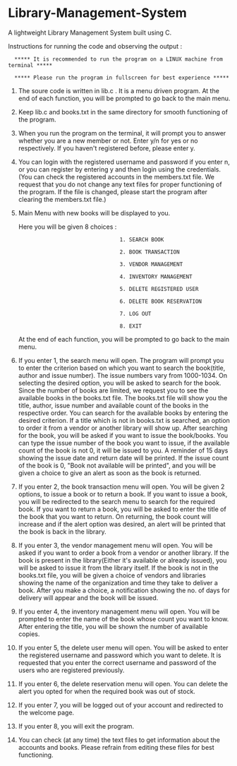 # Library-Management-System
A lightweight Library Management System built using C.

Instructions for running the code and observing the output :

      ***** It is recommended to run the program on a LINUX machine from terminal ***** 

      ***** Please run the program in fullscreen for best experience *****
      
1. The soure code is written in lib.c . It is a menu driven program. At the end of each function, you will be prompted to go back to the main menu.

2. Keep lib.c and books.txt in the same directory for smooth functioning of the program.

3. When you run the program on the terminal, it will prompt you to answer whether you are a new member or not. 
   Enter y/n for yes or no respectively. If you haven't registered before, please enter y.

4. You can login with the registered username and password if you enter n, or you can register by entering y
   and then login using the credentials.
   (You can check the registered accounts in the members.txt file. We request that you do not change any text files 
    for proper functioning of the program. If the file is changed, please start the program after clearing the members.txt file.)

5. Main Menu with new books will be displayed to you. 
   
   Here you will be given 8 choices :  
                                       
                                       1. SEARCH BOOK

                                       2. BOOK TRANSACTION

                                       3. VENDOR MANAGEMENT

                                       4. INVENTORY MANAGEMENT

                                       5. DELETE REGISTERED USER

                                       6. DELETE BOOK RESERVATION
                           
                                       7. LOG OUT

                                       8. EXIT

   
   At the end of each function, you will be prompted to go back to the main menu.

6. If you enter 1, the search menu will open.
   The program will prompt you to enter the criterion based on which you want to search the book(title, author and issue number).
   The issue numbers vary from 1000-1034.
   On selecting the desired option, you will be asked to search for the book.
   Since the number of books are limited, we request you to see the available books in the books.txt file.
   The books.txt file will show you the title, author, issue number and available count of the books in the respective order.
   You can search for the available books by entering the desired criterion.
   If a title which is not in books.txt is searched, an option to order it from  a vendor or another library will show up.
   After searching for the book, you will be asked if you want to issue the book/books.
   You can type the issue number of the book you want to issue, if the available count of the book is not 0, it will be issued to you. A reminder of 15 days showing the
   issue date and return date will be printed. 
   If the issue count of the book is 0, "Book not available will be printed", and you will be given a choice to give an alert as soon as the book is returned.

7. If you enter 2, the book transaction menu will open.
   You will be given 2 options, to issue a book or to return a book.
   If you want to issue a book, you will be redirected to the search menu to search for the required book.
   If you want to return a book, you will be asked to enter the title of the book that you want to return.
   On returning, the book count will increase and if the alert option was desired, an alert will be printed that the book is back in the library.
  
8. If you enter 3, the vendor management menu will open.
   You will be asked if you want to order a book from a vendor or another library.
   If the book is present in the library(Either it's available or already issued), you will be asked to issue it from the library itself.
   If the book is not in the books.txt file, you will be given a choice of vendors and libraries showing the name of the organization and time they take to deliver
   a book. After you make a choice, a notification showing the no. of days for delivery will appear and the book will be issued.

9. If you enter 4, the inventory management menu will open.
   You will be prompted to enter the name of the book whose count you want to know.
   After entering the title, you will be shown the number of available copies.

10. If you enter 5, the delete user menu will open.
    You will be asked to enter the registered username and password which you want to delete.
    It is requested that you enter the correct username and password of the users who are registered previously.
    
11. If you enter 6, the delete reservation menu will open.
    You can delete the alert you opted for when the required book was out of stock.

12. If you enter 7, you will be logged out of your account and redirected to the welcome page.

13. If you enter 8, you will exit the program.

14. You can check (at any time) the text files to get information about the accounts and books. Please refrain from editing these files for best functioning.
